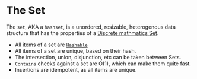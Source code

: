 # The Set

The `set`, AKA a `hashset`, is a unordered, resizable, heterogenous data structure that has the
properties of a [Discrete mathmatics Set](http://discrete.openmathbooks.org/dmoi3/sec_intro-sets.html).

- All items of a set are [`Hashable`](https://docs.python.org/3/library/collections.abc.html#collections.abc.Hashable)
- All items of a set are unique, based on their hash.
- The intersection, union, disjunction, etc can be taken between Sets.
- `Contains` checks against a set are O(1), which can make them quite fast.
- Insertions are idempotent, as all items are unique.